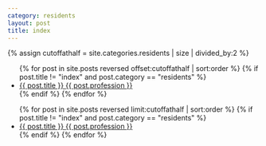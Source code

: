 ```yaml
---
category: residents
layout: post
title: index
---
```

{% assign cutoffathalf = site.categories.residents | size | divided_by:2 %}	
<div class="row">		
	<div class="col-lg-6 col-md-12">	
		<ul class="residents-list">
			{% for post in site.posts reversed offset:cutoffathalf | sort:order  %}
				{% if post.title != "index" and post.category == "residents" %}
					<li>
						<a href="#"  data-page="{{post.order}}"><span class="krux-bold">{{ post.title }} </span><span class="list-subtitle">{{ post.profession }}</span></a>
					</li>
				{% endif %}
			{% endfor %}
		</ul>
	</div>
	<div class="col-lg-6 col-md-12">
		<ul class="residents-list">				
			{% for post in site.posts reversed limit:cutoffathalf | sort:order %}
				{% if post.title != "index" and post.category == "residents" %}
					<li>
						<a href="#" data-page="{{post.order}}"><span class="krux-bold">{{ post.title }} </span> <span class="list-subtitle">{{ post.profession }}</span></a>
					</li>
				{% endif %}
			{% endfor %}
		</ul>
	</div>		
</div>